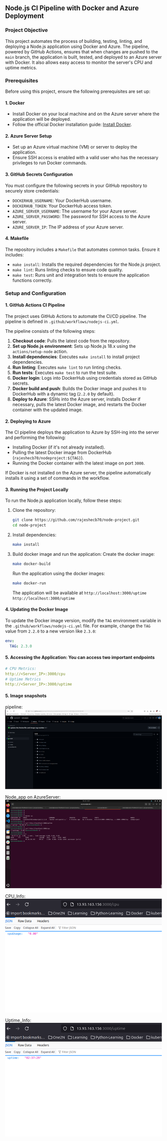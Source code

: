 ## Node.js CI Pipeline with Docker and Azure Deployment

### Project Objective

This project automates the process of building, testing, linting, and deploying a Node.js application using Docker and Azure. The pipeline, powered by GitHub Actions, ensures that when changes are pushed to the `main` branch, the application is built, tested, and deployed to an Azure server with Docker. It also allows easy access to monitor the server's CPU and uptime metrics.

### Prerequisites

Before using this project, ensure the following prerequisites are set up:

#### 1. **Docker**
   - Install Docker on your local machine and on the Azure server where the application will be deployed.
   - Follow the official Docker installation guide: [Install Docker](https://docs.docker.com/engine/install/ubuntu/).

#### 2. **Azure Server Setup**
   - Set up an Azure virtual machine (VM) or server to deploy the application.
   - Ensure SSH access is enabled with a valid user who has the necessary privileges to run Docker commands.

#### 3. **GitHub Secrets Configuration**
   You must configure the following secrets in your GitHub repository to securely store credentials:
   - `DOCKERHUB_USERNAME`: Your DockerHub username.
   - `DOCKERHUB_TOKEN`: Your DockerHub access token.
   - `AZURE_SERVER_USERNAME`: The username for your Azure server.
   - `AZURE_SERVER_PASSWORD`: The password for SSH access to the Azure server.
   - `AZURE_SERVER_IP`: The IP address of your Azure server.

#### 4. **Makefile**
   The repository includes a `Makefile` that automates common tasks. Ensure it includes:
   - `make install`: Installs the required dependencies for the Node.js project.
   - `make lint`: Runs linting checks to ensure code quality.
   - `make test`: Runs unit and integration tests to ensure the application functions correctly.

### Setup and Configuration

#### 1. **GitHub Actions CI Pipeline**
   The project uses GitHub Actions to automate the CI/CD pipeline. The pipeline is defined in `.github/workflows/nodejs-ci.yml`.

   The pipeline consists of the following steps:
   1. **Checkout code**: Pulls the latest code from the repository.
   2. **Set up Node.js environment**: Sets up Node.js 18.x using the `actions/setup-node` action.
   3. **Install dependencies**: Executes `make install` to install project dependencies.
   4. **Run linting**: Executes `make lint` to run linting checks.
   5. **Run tests**: Executes `make test` to run the test suite.
   6. **Docker login**: Logs into DockerHub using credentials stored as GitHub secrets.
   7. **Docker build and push**: Builds the Docker image and pushes it to DockerHub with a dynamic tag (`2.2.0` by default).
   8. **Deploy to Azure**: SSHs into the Azure server, installs Docker if necessary, pulls the latest Docker image, and restarts the Docker container with the updated image.

#### 2. **Deploying to Azure**
   The CI pipeline deploys the application to Azure by SSH-ing into the server and performing the following:
   - Installing Docker (if it's not already installed).
   - Pulling the latest Docker image from DockerHub (`rajeshecb70/nodeproject:${TAG}`).
   - Running the Docker container with the latest image on port `3000`.

   If Docker is not installed on the Azure server, the pipeline automatically installs it using a set of commands in the workflow.

#### 3. **Running the Project Locally**
   To run the Node.js application locally, follow these steps:

   1. Clone the repository:
      ```bash
      git clone https://github.com/rajeshecb70/node-project.git
      cd node-project
      ```

   2. Install dependencies:
      ```bash
      make install
      ```

   3. Build docker image and run the application:
      Create the docker image:
      ```bash
      make docker-build
      ```
      Run the application using the docker images:
      ```bash
      make docker-run
      ```
      The application will be available at `http://localhost:3000/uptime` `http://localhost:3000/uptime`

#### 4. **Updating the Docker Image**
   To update the Docker image version, modify the `TAG` environment variable in the `.github/workflows/nodejs-ci.yml` file. For example, change the `TAG` value from `2.2.0` to a new version like `2.3.0`:
   ```yaml
   env:
     TAG: 2.3.0
   ```
#### 5. **Accessing the Application: You can access two important endpoints**
```yaml
# CPU Metrics:
http://<Server_IP>:3000/cpu
# Uptime Metrics
http://<Server_IP>:3000/uptime
```
#### 5. **Image snapshots**
pipeline: ![Pipeline](snapshots/pipeline.png)

Node_app on AzureServer: ![Node_app on AzureServer](snapshots/app_run_on_azure_server.png)

CPU_Info: ![Pipeline](snapshots/CPU_info.png)

Uptime_Info: ![Pipeline](snapshots/uptime_info.png)
